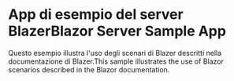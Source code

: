 # <a name="blazor-server-sample-app"></a><span data-ttu-id="efcf3-101">App di esempio del server Blazer</span><span class="sxs-lookup"><span data-stu-id="efcf3-101">Blazor Server Sample App</span></span>

<span data-ttu-id="efcf3-102">Questo esempio illustra l'uso degli scenari di Blazer descritti nella documentazione di Blazer.</span><span class="sxs-lookup"><span data-stu-id="efcf3-102">This sample illustrates the use of Blazor scenarios described in the Blazor documentation.</span></span>

